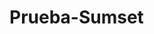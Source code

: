 # Prueba-Sumset
<html>

<head>
 <script type="text/javascript" src="https://www.gstatic.com/charts/loader.js"></script>
    <script type="text/javascript">
      google.charts.load('current', {'packages':['corechart']});
      google.charts.setOnLoadCallback(drawChart);

      function drawChart() {

        var data = google.visualization.arrayToDataTable([
          ['Task', 'Hours per Day'],
          ['IE6 5',     11],
          ['IE7 20',      5],
          ['IE8 75',  2]
      
        ]);

        var options = {
          title: ' Datos Pie Chart:'
        };

        var chart = new google.visualization.PieChart(document.getElementById('piechart'));

        chart.draw(data, options);
      }
    </script>

</head>

<body>
<h6> JAZNEIDY VARGAS SILVA</h6>
<h6> HOBBIES</h6>
<p> Hola, los hobbies que tengo es mirar series, me gusta mucho ver series y peliculas (GAME OF THRONES,DC COMICS Y MARVEL)
 me gusta hacer ejercicio, por lo que voy al GYM y hacer recetas de cocina </p>
 
 <div id="piechart" style="width: 900px; height: 500px;"></div>
 <button> Cambiar Valores </button>


</body>

</html>
